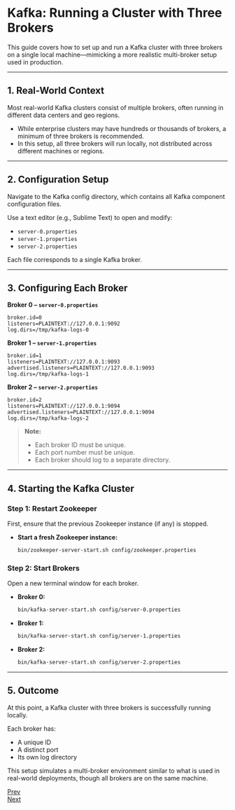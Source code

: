 # Kafka: Running a Cluster with Three Brokers

This guide covers how to set up and run a Kafka cluster with three brokers on a single local machine—mimicking a more realistic multi-broker setup used in production.

---

## 1. Real-World Context

Most real-world Kafka clusters consist of multiple brokers, often running in different data centers and geo regions.

- While enterprise clusters may have hundreds or thousands of brokers, a minimum of three brokers is recommended.
- In this setup, all three brokers will run locally, not distributed across different machines or regions.

---

## 2. Configuration Setup

Navigate to the Kafka config directory, which contains all Kafka component configuration files.

Use a text editor (e.g., Sublime Text) to open and modify:
- `server-0.properties`
- `server-1.properties`
- `server-2.properties`

Each file corresponds to a single Kafka broker.

---

## 3. Configuring Each Broker

**Broker 0 – `server-0.properties`**
```properties
broker.id=0
listeners=PLAINTEXT://127.0.0.1:9092
log.dirs=/tmp/kafka-logs-0
```

**Broker 1 – `server-1.properties`**
```properties
broker.id=1
listeners=PLAINTEXT://127.0.0.1:9093
advertised.listeners=PLAINTEXT://127.0.0.1:9093
log.dirs=/tmp/kafka-logs-1
```

**Broker 2 – `server-2.properties`**
```properties
broker.id=2
listeners=PLAINTEXT://127.0.0.1:9094
advertised.listeners=PLAINTEXT://127.0.0.1:9094
log.dirs=/tmp/kafka-logs-2
```

> **Note:**
> - Each broker ID must be unique.
> - Each port number must be unique.
> - Each broker should log to a separate directory.

---

## 4. Starting the Kafka Cluster

### Step 1: Restart Zookeeper
First, ensure that the previous Zookeeper instance (if any) is stopped.

- **Start a fresh Zookeeper instance:**
  ```bash
  bin/zookeeper-server-start.sh config/zookeeper.properties
  ```

### Step 2: Start Brokers
Open a new terminal window for each broker.

- **Broker 0:**
  ```bash
  bin/kafka-server-start.sh config/server-0.properties
  ```
- **Broker 1:**
  ```bash
  bin/kafka-server-start.sh config/server-1.properties
  ```
- **Broker 2:**
  ```bash
  bin/kafka-server-start.sh config/server-2.properties
  ```

---

## 5. Outcome

At this point, a Kafka cluster with three brokers is successfully running locally.

Each broker has:
- A unique ID
- A distinct port
- Its own log directory

This setup simulates a multi-broker environment similar to what is used in real-world deployments, though all brokers are on the same machine.

[Prev](05.TopicProducerConsumerSetup.md)<br>
[Next](07.BasicPerfTests.md)